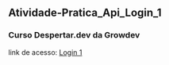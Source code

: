 ## Atividade-Pratica_Api_Login_1
### Curso Despertar.dev da Growdev
link de acesso: <a href="https://edsoncamarafilho.github.io/Atividade-Pratica_Api_Login_1/" target="_blank">Login 1<a> 
 

 
